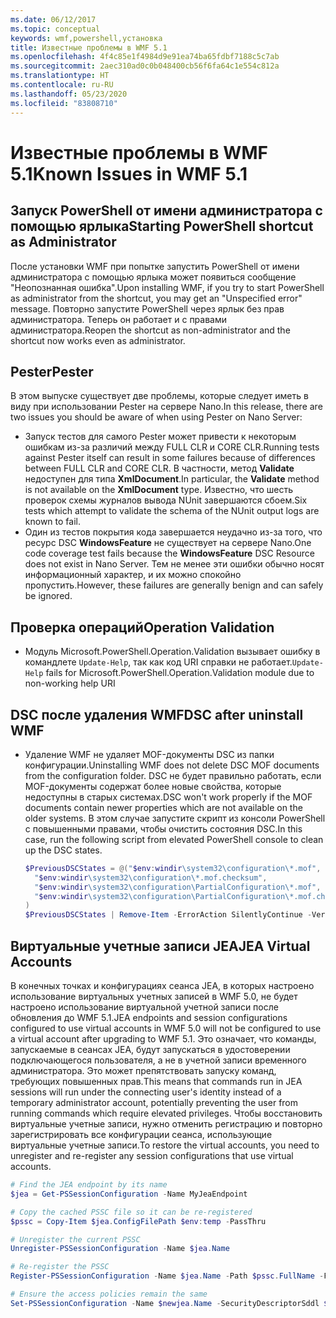 ```yaml
---
ms.date: 06/12/2017
ms.topic: conceptual
keywords: wmf,powershell,установка
title: Известные проблемы в WMF 5.1
ms.openlocfilehash: 4f4c85e1f4984d9e91ea74ba65fdbf7188c5c7ab
ms.sourcegitcommit: 2aec310ad0c0b048400cb56f6fa64c1e554c812a
ms.translationtype: HT
ms.contentlocale: ru-RU
ms.lasthandoff: 05/23/2020
ms.locfileid: "83808710"
---
```

# <a name="known-issues-in-wmf-51"></a><span data-ttu-id="57cf1-103">Известные проблемы в WMF 5.1</span><span class="sxs-lookup"><span data-stu-id="57cf1-103">Known Issues in WMF 5.1</span></span>

## <a name="starting-powershell-shortcut-as-administrator"></a><span data-ttu-id="57cf1-104">Запуск PowerShell от имени администратора с помощью ярлыка</span><span class="sxs-lookup"><span data-stu-id="57cf1-104">Starting PowerShell shortcut as Administrator</span></span>

<span data-ttu-id="57cf1-105">После установки WMF при попытке запустить PowerShell от имени администратора с помощью ярлыка может появиться сообщение "Неопознанная ошибка".</span><span class="sxs-lookup"><span data-stu-id="57cf1-105">Upon installing WMF, if you try to start PowerShell as administrator from the shortcut, you may get an "Unspecified error" message.</span></span> <span data-ttu-id="57cf1-106">Повторно запустите PowerShell через ярлык без прав администратора. Теперь он работает и с правами администратора.</span><span class="sxs-lookup"><span data-stu-id="57cf1-106">Reopen the shortcut as non-administrator and the shortcut now works even as administrator.</span></span>

## <a name="pester"></a><span data-ttu-id="57cf1-107">Pester</span><span class="sxs-lookup"><span data-stu-id="57cf1-107">Pester</span></span>

<span data-ttu-id="57cf1-108">В этом выпуске существует две проблемы, которые следует иметь в виду при использовании Pester на сервере Nano.</span><span class="sxs-lookup"><span data-stu-id="57cf1-108">In this release, there are two issues you should be aware of when using Pester on Nano Server:</span></span>

- <span data-ttu-id="57cf1-109">Запуск тестов для самого Pester может привести к некоторым ошибкам из-за различий между FULL CLR и CORE CLR.</span><span class="sxs-lookup"><span data-stu-id="57cf1-109">Running tests against Pester itself can result in some failures because of differences between FULL CLR and CORE CLR.</span></span> <span data-ttu-id="57cf1-110">В частности, метод **Validate** недоступен для типа **XmlDocument**.</span><span class="sxs-lookup"><span data-stu-id="57cf1-110">In particular, the **Validate** method is not available on the **XmlDocument** type.</span></span> <span data-ttu-id="57cf1-111">Известно, что шесть проверок схемы журналов вывода NUnit завершаются сбоем.</span><span class="sxs-lookup"><span data-stu-id="57cf1-111">Six tests which attempt to validate the schema of the NUnit output logs are known to fail.</span></span>
- <span data-ttu-id="57cf1-112">Один из тестов покрытия кода завершается неудачно из-за того, что ресурс DSC **WindowsFeature** не существует на сервере Nano.</span><span class="sxs-lookup"><span data-stu-id="57cf1-112">One code coverage test fails because the **WindowsFeature** DSC Resource does not exist in Nano Server.</span></span> <span data-ttu-id="57cf1-113">Тем не менее эти ошибки обычно носят информационный характер, и их можно спокойно пропустить.</span><span class="sxs-lookup"><span data-stu-id="57cf1-113">However, these failures are generally benign and can safely be ignored.</span></span>

## <a name="operation-validation"></a><span data-ttu-id="57cf1-114">Проверка операций</span><span class="sxs-lookup"><span data-stu-id="57cf1-114">Operation Validation</span></span>

- <span data-ttu-id="57cf1-115">Модуль Microsoft.PowerShell.Operation.Validation вызывает ошибку в командлете `Update-Help`, так как код URI справки не работает.</span><span class="sxs-lookup"><span data-stu-id="57cf1-115">`Update-Help` fails for Microsoft.PowerShell.Operation.Validation module due to non-working help URI</span></span>

## <a name="dsc-after-uninstall-wmf"></a><span data-ttu-id="57cf1-116">DSC после удаления WMF</span><span class="sxs-lookup"><span data-stu-id="57cf1-116">DSC after uninstall WMF</span></span>

- <span data-ttu-id="57cf1-117">Удаление WMF не удаляет MOF-документы DSC из папки конфигурации.</span><span class="sxs-lookup"><span data-stu-id="57cf1-117">Uninstalling WMF does not delete DSC MOF documents from the configuration folder.</span></span> <span data-ttu-id="57cf1-118">DSC не будет правильно работать, если MOF-документы содержат более новые свойства, которые недоступны в старых системах.</span><span class="sxs-lookup"><span data-stu-id="57cf1-118">DSC won't work properly if the MOF documents contain newer properties which are not available on the older systems.</span></span> <span data-ttu-id="57cf1-119">В этом случае запустите скрипт из консоли PowerShell с повышенными правами, чтобы очистить состояния DSC.</span><span class="sxs-lookup"><span data-stu-id="57cf1-119">In this case, run the following script from elevated PowerShell console to clean up the DSC states.</span></span>

  ```powershell
  $PreviousDSCStates = @("$env:windir\system32\configuration\*.mof",
    "$env:windir\system32\configuration\*.mof.checksum",
    "$env:windir\system32\configuration\PartialConfiguration\*.mof",
    "$env:windir\system32\configuration\PartialConfiguration\*.mof.checksum"
  )
  $PreviousDSCStates | Remove-Item -ErrorAction SilentlyContinue -Verbose
  ```

## <a name="jea-virtual-accounts"></a><span data-ttu-id="57cf1-120">Виртуальные учетные записи JEA</span><span class="sxs-lookup"><span data-stu-id="57cf1-120">JEA Virtual Accounts</span></span>

<span data-ttu-id="57cf1-121">В конечных точках и конфигурациях сеанса JEA, в которых настроено использование виртуальных учетных записей в WMF 5.0, не будет настроено использование виртуальной учетной записи после обновления до WMF 5.1.</span><span class="sxs-lookup"><span data-stu-id="57cf1-121">JEA endpoints and session configurations configured to use virtual accounts in WMF 5.0 will not be configured to use a virtual account after upgrading to WMF 5.1.</span></span> <span data-ttu-id="57cf1-122">Это означает, что команды, запускаемые в сеансах JEA, будут запускаться в удостоверении подключающегося пользователя, а не в учетной записи временного администратора. Это может препятствовать запуску команд, требующих повышенных прав.</span><span class="sxs-lookup"><span data-stu-id="57cf1-122">This means that commands run in JEA sessions will run under the connecting user's identity instead of a temporary administrator account, potentially preventing the user from running commands which require elevated privileges.</span></span> <span data-ttu-id="57cf1-123">Чтобы восстановить виртуальные учетные записи, нужно отменить регистрацию и повторно зарегистрировать все конфигурации сеанса, использующие виртуальные учетные записи.</span><span class="sxs-lookup"><span data-stu-id="57cf1-123">To restore the virtual accounts, you need to unregister and re-register any session configurations that use virtual accounts.</span></span>

```powershell
# Find the JEA endpoint by its name
$jea = Get-PSSessionConfiguration -Name MyJeaEndpoint

# Copy the cached PSSC file so it can be re-registered
$pssc = Copy-Item $jea.ConfigFilePath $env:temp -PassThru

# Unregister the current PSSC
Unregister-PSSessionConfiguration -Name $jea.Name

# Re-register the PSSC
Register-PSSessionConfiguration -Name $jea.Name -Path $pssc.FullName -Force

# Ensure the access policies remain the same
Set-PSSessionConfiguration -Name $newjea.Name -SecurityDescriptorSddl $jea.SecurityDescriptorSddl
```
